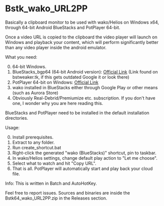 # Bstk_wako_URL2PP
Basically a clipboard monitor to be used with wako/Helios on Windows x64, through 64-bit Android BlueStacks and PotPlayer 64-bit.

Once a video URL is copied to the clipboard the video player will launch on Windows and playback your content,
which will perform significantly better than any video player inside the android emulator.

What you need:

0. 64-bit Windows.
1. BlueStacks_bgp64 (64-bit Android version): [Official Link](http://cdn3.bluestacks.com/downloads/windows/bgp64/4.210.0.4009/eec2adeab2bced3a69c6c04b74ab8a9c/x64/BlueStacks-Installer_4.210.0.4009_amd64_native.exe) (Link found on bstweaker.tk, if this gets outdated Google it or look there)
2. PotPlayer 64-bit on Windows: [Official Link](https://potplayer.daum.net/)
3. wako installed in BlueStacks either through Google Play or other means (such as Aurora Store)
4. Obviously Real-Debrid/Premiumize etc. subscription. If you don't have one, I wonder why you are here reading this.

BlueStacks and PotPlayer need to be installed in the default installation directories.

Usage:

0. Install prerequisites.
1. Extract to any folder.
2. Run create_shortcut.bat
3. Right-click the generated "wako (BlueStacks)" shortcut, pin to taskbar.
4. In wako/Helios settings, change default play action to "Let me choose".
5. Select what to watch and hit "Copy URL".
6. That is all. PotPlayer will automatically start and play back your cloud file.

Info:
This is written in Batch and AutoHotKey.

Feel free to report issues. Sources and binaries are inside the Bstk64_wako_URL2PP.zip in the Releases section.

